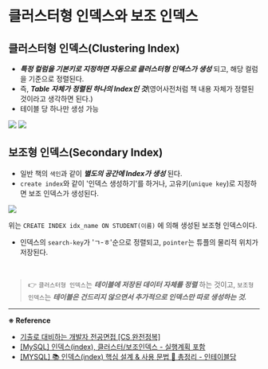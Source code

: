 # 클러스터형 인덱스와 보조 인덱스 

## 클러스터형 인덱스(Clustering Index)

- **_특정 컬럼을 기본키로 지정하면 자동으로 클러스터형 인덱스가 생성_** 되고, 해당 컬럼을 기준으로 정렬된다.
- 즉, **_Table 자체가 정렬된 하나의 Index인 것_**(영어사전처럼 책 내용 자체가 정렬된 것이라고 생각하면 된다.)
- 테이블 당 하나만 생성 가능 

<img src="https://velog.velcdn.com/images/balparang/post/b1222c7a-79a4-4c6d-93fe-635f9384d242/image.png">

<img src="https://velog.velcdn.com/images/balparang/post/4857ee7e-2be8-4499-af56-fc0b23ce97d9/image.png">

## 보조형 인덱스(Secondary Index)

- 일반 책의 `색인`과 같이 **_별도의 공간에 Index가 생성_** 된다.
- `create index`와 같이 '인덱스 생성하기'를 하거나, 고유키(`unique key`)로 지정하면 보조 인덱스가 생성된다.

<img src="https://velog.velcdn.com/images/balparang/post/766878dc-82a2-4954-93f3-50600f0a9c22/image.png">

위는 `CREATE INDEX idx_name ON STUDENT(이름)` 에 의해 생성된 보조형 인덱스이다.

- 인덱스의 `search-key`가 'ㄱ-ㅎ'순으로 정렬되고, `pointer`는 튜플의 물리적 위치가 저장된다.  


<br>

> 👉 `클러스터형 인덱스`는 **_테이블에 저장된 데이터 자체를 정렬_** 하는 것이고, `보조형 인덱스`는 **_테이블은 건드리지 않으면서 추가적으로 인덱스만 따로 생성하는 것._**


---
**※ Reference**

- [기출로 대비하는 개발자 전공면접 [CS 완전정복]](https://www.inflearn.com/course/%EA%B0%9C%EB%B0%9C%EC%9E%90-%EC%A0%84%EA%B3%B5%EB%A9%B4%EC%A0%91-cs-%EC%99%84%EC%A0%84%EC%A0%95%EB%B3%B5/dashboard)
- [[MySQL] 인덱스(index), 클러스터/보조인덱스 - 실행계획 포함](https://jie0025.tistory.com/107)
- [[MYSQL] 📚 인덱스(index) 핵심 설계 & 사용 문법 💯 총정리 - 인테이블당](https://inpa.tistory.com/entry/MYSQL-%F0%9F%93%9A-%EC%9D%B8%EB%8D%B1%EC%8A%A4index-%ED%95%B5%EC%8B%AC-%EC%84%A4%EA%B3%84-%EC%82%AC%EC%9A%A9-%EB%AC%B8%EB%B2%95-%F0%9F%92%AF-%EC%B4%9D%EC%A0%95%EB%A6%AC)